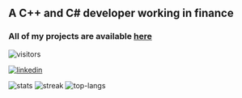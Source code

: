 ## A C++ and C# developer working in finance

### All of my projects are available [here](https://github.com/BurkeO)

![visitors](https://visitor-badge.glitch.me/badge?page_id=burkeo.visitor-badge&left_color=grey&right_color=blueviolet)

[![linkedin](https://img.shields.io/badge/LinkedIn-0077B5?style=for-the-badge&logo=linkedin&logoColor=white)](https://linkedin.com/in/owen-burke)

![stats](https://github-readme-stats.vercel.app/api?username=burkeo&show_icons=true&locale=en&theme=dracula)     ![streak](https://github-readme-streak-stats.herokuapp.com/?user=burkeo&theme=dracula)
![top-langs](https://github-readme-stats.vercel.app/api/top-langs?username=burkeo&show_icons=true&locale=en&layout=compact&theme=dracula)
